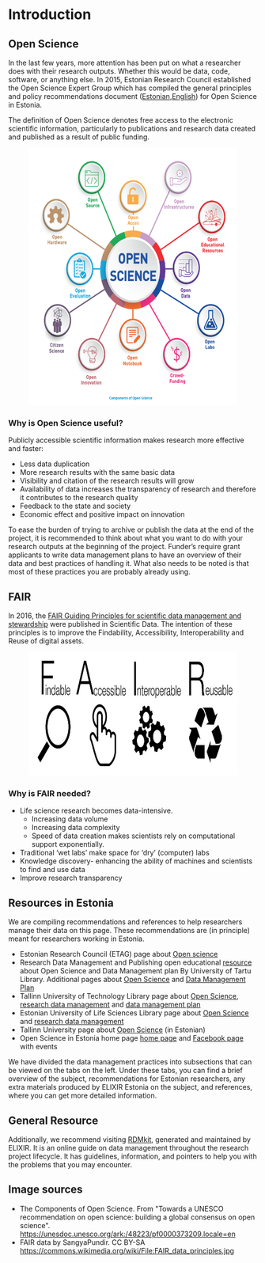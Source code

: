 
 # Introduction
 
## Open Science

In the last few years, more attention has been put on what a researcher does with their research outputs. Whether this would be data, code, software, or anything else. In 2015, Estonian Research Council established the Open Science Expert Group which has compiled the general principles and policy recommendations document ([Estonian](https://www.etag.ee/wp-content/uploads/2016/07/Avatud_Teadus_Eestis_1.0.pdf),[English](https://www.etag.ee/wp-content/uploads/2017/03/Open-Science-in-Estonia-Principles-and-Recommendations-final.pdf))  for Open Science in Estonia.

The definition of Open Science denotes free access to the electronic scientific information, particularly to publications and research data created and published as a result of public funding.

<figure>
    <img src="Components_of_Open_Science_UNESCO_2020.png" width="550" height="520"
         alt="The Components of Open Science">
</figure>


### Why is Open Science useful?
Publicly accessible scientific information makes research more effective and faster:
- Less data duplication 
- More research results with the same basic data 
- Visibility and citation of the research results will grow 
- Availability of data increases the transparency of research and therefore it contributes to the research quality 
- Feedback to the state and society
- Economic effect and positive impact on innovation

To ease the burden of trying to archive or publish the data at the end of the project, it is recommended to think about what you want to do with your research outputs at the beginning of the project. Funder’s require grant applicants to write data management plans to have an overview of their data and best practices of handling it. What also needs to be noted is that most of these practices you are probably already using.

## FAIR

In 2016, the [FAIR Guiding Principles for scientific data management and stewardship](https://www.nature.com/articles/sdata201618) were published in Scientific Data. The intention of these principles is to improve the Findability, Accessibility, Interoperability and Reuse of digital assets.

<figure>
    <img src="FAIR_data_principles.jpg" width="700" height="250"
         alt="FAIR">
</figure>

### Why is FAIR needed?

- Life science research becomes data-intensive. 
  - Increasing data volume 
  - Increasing data complexity 
  - Speed of data creation makes scientists rely on computational support exponentially.
- Traditional ‘wet labs’ make space for ‘dry’ (computer) labs
- Knowledge discovery- enhancing the ability of machines and scientists to find and use data
- Improve research transparency

## Resources in Estonia

We are compiling recommendations and references to help researchers manage their data on this page. These recommendations are (in principle) meant for researchers working in Estonia. 

- Estonian Research Council (ETAG) page about [Open science](https://etag.ee/en/activities/open-science/) 
- Research Data Management and Publishing open educational [resource](https://sisu.ut.ee/andmekursus/home0) about Open Science and Data Management plan By University of Tartu Library. Additional pages about [Open Science](https://utlib.ut.ee/en/open-science) and [Data Management Plan](https://utlib.ut.ee/en/data-management-plan-dmp)
- Tallinn University of Technology Library page about [Open Science](https://taltech.ee/en/library/open-science), [research data management](https://taltech.ee/en/library/research-data-management) and [data management plan](https://taltech.ee/en/library/data-management-plan)
- Estonian University of Life Sciences Library page about [Open Science](https://library.emu.ee/en/research/open-science/) and [research data management](https://library.emu.ee/en/research/research-data-management/)
- Tallinn University page about [Open Science](https://www.tlu.ee/avatud-teadus) (in Estonian)
- Open Science in Estonia home page [home page](https://www.avatudteadus.ee/en/home/) and [Facebook page](https://www.facebook.com/avatudteadus) with events


We have divided the data management practices into subsections that can be viewed on the tabs on the left. Under these tabs, you can find a brief overview of the subject, recommendations for Estonian researchers, any extra materials produced by ELIXIR Estonia on the subject, and references, where you can get more detailed information. 

## General Resource

Additionally, we recommend visiting [RDMkit](https://rdmkit.elixir-europe.org/), generated and maintained by ELIXIR. It is an online guide on data management throughout the research project lifecycle. It has guidelines, information, and pointers to help you with the problems that you may encounter. 


## Image sources

* The Components of Open Science. From "Towards a UNESCO recommendation on open science: building a global consensus on open science". https://unesdoc.unesco.org/ark:/48223/pf0000373209.locale=en
* FAIR data by 	SangyaPundir. CC BY-SA  https://commons.wikimedia.org/wiki/File:FAIR_data_principles.jpg
